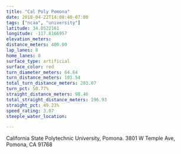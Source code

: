 ```yaml
---
title: "Cal Poly Pomona"
date: 2018-04-22T14:08:40-07:00
tags: ["ncaa", "university"]
latitude: 34.0522161
longitude: -117.8166957
elevation_meters:
distance_meters: 400.00
lap_lanes: 8
home_lanes: 8
surface_type: artificial
surface_color: red
turn_diameter_meters: 64.64
turn_distance_meters: 101.54
total_turn_distance_meters: 203.07
turn_pct: 50.77%
straight_distance_meters: 98.46
total_straight_distance_meters: 196.93
straight_pct: 49.23%
speed_rating: 3.07
steeple_water_location:

---
```


California State Polytechnic University, Pomona. 3801 W Temple Ave, Pomona, CA 91768
<!--more-->
